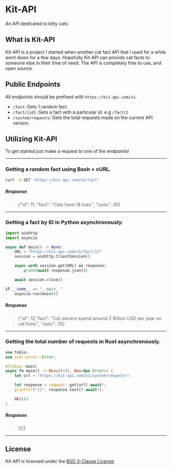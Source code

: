 # Kit-API

An API dedicated to kitty cats.

## What is Kit-API

Kit-API is a project I started when another cat fact API that I used for a while went down for a
few days. Hopefully Kit-API can provide cat facts to someone else in their time of need. The API
is completely free to use, and open source.

## Public Endpoints

All endpoints should be prefixed with `https://kit-api.com/v1`.

 - `/fact`: Gets 1 random fact.
 - `/fact/{id}`: Gets a fact with a particular id. e.g `/fact/2`
 - `/system/requests`: Gets the total requests made on the current API version.

## Utilizing Kit-API

To get started just make a request to one of the endpoints!

---

### Getting a random fact using Bash + cURL.
```bash
curl -X GET "https://kit-api.com/v1/fact"
```
##### Response
> {"id": 11, "fact": "Cats have 18 toes.", "uses": 30}

---

### Getting a fact by ID in Python asynchronously.

```python
import aiohttp
import asyncio

async def main() -> None:
    URL = "https://kit-api.com/v1/fact/12"
    session = aiohttp.ClientSession()

    async with session.get(URL) as response:
        print(await response.json())

    await session.close()

if __name__ == "__main__"
    asyncio.run(main())
```
##### Response
> {"id": 12,"fact": "Cat owners spend around 2 Billion USD per year on cat food.", "uses": 25}

---

### Getting the total number of requests in Rust asynchronously.
```rs
use tokio;
use std::error::Error;

#[tokio::main]
async fn main() -> Result<(), Box<dyn Error>> {
    let url = "https://kit-api.com/v1/system/requests";

    let response = reqwest::get(url).await?;
    println!("{}", response.text().await?);

    Ok(())
}
```
##### Response
> 123

---

## License

Kit-API is licensed under the [BSD 3-Clause License](https://github.com/Jonxslays/kit-api/blob/master/LICENSE).
